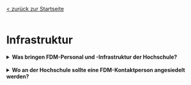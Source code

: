[< zurück zur Startseite](README.md)
<br>
<br>
# Infrastruktur

<details markdown="block">
  <summary><b>Was bringen FDM-Personal und -Infrastruktur der Hochschule?</b></summary>

  Da FDM künftig stärker von den Fördermittelgebern gefordert werden wird, ist die Stärkung der eigenen FDM-Infrastrukturen ein Wettbewerbsvorteil für die Hochschule.
  <br>
  FDM ist ein Aspekt von Open Science, bei dem die Forschenden mit verschiedenen Serviceeinheiten der Hochschule in Kontakt kommen, z.B. mit der Forschungsförderung bei der Planung eines Forschungsprojekts oder mit der Bibliothek bei der Publikation der Ergebnisse. Das FDM der Forschenden wird effektiver, wenn die verschiedenen Serviceeinheiten miteinander im Austausch stehen und Open Science mitdenken. Die FDMScout:innen haben hierzu eine Grafik erstellt, welche die Aufgaben von FDM-Referent:innen im Überblick zeigt. Sie finden diese Grafik bei unseren Publikationen auf [zenodo](https://doi.org/10.5281/zenodo.7886667).

</details>
<br>

<details markdown="block">
  <summary><b>Wo an der Hochschule sollte eine FDM-Kontaktperson angesiedelt werden?</b></summary>

  Die typischen Hochschul-Serviceeinheiten, die mit FDM zu tun haben sind: IT, Forschungsförderung, Bibliothek und Justiziariat.
  Es gibt verschiedene Argumente, wo die ideale Verortung einer FDM-Kontaktperson ist.
  <br>
  * <b>IT:</b> FDM ist vor allem für digitale Daten interessant. Zudem gibt es in manchen Fachdisziplinen hilfreiche Tools, die von der Hochschul-IT implementiert werden müssten. Deshalb ist es sinnvoll, wenn  jemand, der zum IT-Team gehört, auch Kenntnisse über das Forschungsdatenmanagement hat.
  * <b>Forschungsförderung:</b> Immer mehr Fördermittelgeber:innen verlangen bei Antragsstellung Datenmanagementpläne oder verlangen Open Access Publikationen, für die bereits bei der Planung des Projektes Budget einkalkuliert werden sollte. Deshalb ist es sinnvoll, wenn jemand der zur Forschungsförderung gehört, FDM und die damit verbundenen Ressourcen bei der Antragsberatung mitdenken kann.
  * <b>Bibliothek:</b> Daten und Artikel "FAIR" oder gar "open" zu publizieren klingt leichter als es ist. Spätestens an diesem Punkt im Forschungsdatenlebenszyklus ist es sinnvoll, wenn jemand, der zur Bibliothek gehört, weiß, wie FDM funktioniert und die Forschenden entsprechend beraten kann.
  * <b>Justiziariat:</b> Datenschutz, Personenbezogene Daten, Intellectual Property, Nutzungsrechte, Urheberrechte – zahlreiche Rechtsgebiete werden von FDM berührt. Deshalb ist es sinnvoll, wenn jemand, der zum Justiziariat gehört, Ahnung von Forschungsdatenmanagement hat und die Forschenden in vielen Punkten rechtlich fundiert beraten kann.

  Am besten ist es, wenn es eine FDM-Ansprechperson in jeder dieser Serviceeinheiten einer Hochschule gibt, die sich in ihrem Bereich zum FDM sehr gut auskennt. Nur so kann an der Hochschule umfassend und lückenlos beraten und agiert werden.

  <details markdown="block">
    <summary><b>Was sind die Aufgaben einer FDM-Kontaktstelle, bzw. einer FDM-Ansprechperson (z. B. FDMScout)?</b></summary>

    FDM-Personal – beteiligte Organisationseinheiten sind i.d.R. Forschungsförderung, Bibliothek, IT, Justiziariat und Datenschutz – muss ein ganzes Spektrum FDM-bezogener Anforderungen und Aufgaben innerhalb einzelner Hochschulen bedienen, wobei wiederum unterschieden wird zwischen (a) FDM-Dienstleistungen an der Hochschule, wie z.B. Beratungs- oder Schulungsangebot zu Datenmanagementplänen, und (b) Grundlegenden Aufgaben, die unabhängig vom Forschungsprozess geschehen müssen. Als Beispiele seien hier genannt die Begleitung der strategischen Hochschulentwicklung mit Blick auf FDM (hier liegt der Fokus der Tätigkeit auf der Hochschule selbst) und Bedarfserfassung (hier liegt der Fokus der Tätigkeit auf den Forschenden).
    <br>
    Eine Zusammenfassung und Visualisierung der Aufgaben finden Sie in der Grafik: [„Generalisierte FDM-Aufgaben an HAW sowie Erfahrungen in der hochschulübergreifenden Zusammenarbeit und Integration NRW- und bundesweiter Angebote: Die Perspektive der FDMScout:innen“](https://doi.org/10.5281/zenodo.7886667). Diese veranschaulicht die FDM-Aufgaben und Angebote innerhalb der einzelnen Hochschulen, im FDMScout.nrw-Netzwerk und auf Bundes- und Landesebene.

  </details>
<br>

<details markdown="block">
  <summary><b>Welche Hochschulen haben bereits eine FDM-Kontaktstelle?</b></summary>

  Eine umfangreiche Liste regionaler, nationaler und internationaler FDM-Kontaktstellen können Sie hier einsehen: <https://www.forschungsdaten.org/index.php/FDM-Kontakte> (Bitte beachten Sie, dass die Liste ggf. nicht vollständig ist oder dass einige Einträge möglicherweise veraltet sind).

</details>
<br>

<details markdown="block">
  <summary><b>Welche Forschungsdaten-Policies gibt es auf NRW-Ebene?</b></summary>

  Eine FD-Policy auf Landesebene scheint aktuell nur in Baden-Württemberg zu bestehen (siehe <https://www.forschungsdaten.org/index.php/Data_Policies#Policies_auf_L%C3%A4nderebene>).
  <br>
  In NRW wird aktuell (Stand Januar 2024) im Rahmen des Digitalen Ökosystems der Digitalen Hochschule NRW ein Landeskonzept zum FDM erarbeitet.

</details>
<br>

<details markdown="block">
  <summary><b>Welche FDM-Angebote/-Institutionen gibt es auf NRW-Ebene?</b></summary>

  Auf NRW-Landesebene gibt es die Landesinitiative für Forschungsdatenmanagement – fdm.nrw. Des Weiteren gibt es unterschiedliche Infrastrukturangebote, die direkt oder indirekt auf FDM-relevante Aspekte abzielen. Exemplarisch seien hier genannt:
  * sciebo.nrw
  * gitlab.nrw
  * LZV.nrw
  * HPC.nrw
  * hbz.nrw
  * datensicherung.nrw
  <br>

  Eine Übersicht befindet sich unter [forschungsdaten.info](https://forschungsdaten.info/fdm-im-deutschsprachigen-raum/deutschland/nordrhein-westfalen/).

</details>
<br>

<details markdown="block">
  <summary><b>Welche FDM-Angebote/Institutionen gibt es auf Bundesebene?</b></summary>

  Es gibt eine stetig wachsende und vielfältige Angebotslandschaft zum FDM. Eine Übersicht findet sich unter [forschungsdaten.info](https://forschungsdaten.info/fdm-im-deutschsprachigen-raum/deutschland/).

</details>
<br>

<details markdown="block">
  <summary><b>Wo kann ich mich zu aktuellen Entwicklungen im Bereich FDM bezogen auf NRW und darüber hinaus informieren?</b></summary>

  * Mailingliste der NRW-AG „FDM-Strategien für HAW“: [fh-fdm-request@listserv.dfn.de](https://www.listserv.dfn.de/sympa/subscribe/fh-fdm?previous_action=info)
  * Jour Fixe FDM Mailingliste der Landesinitiative fdm.nrw (hierüber werden alle Aktionen, Weiterbildungen und Informationen für die NRW-FDM-Community gebündelt): [jour-fixe-fdm-dh-nrw@listserv.dfn.de](https://www.listserv.dfn.de/sympa/info/jour-fixe-fdm-dh-nrw)
  * RfII-Newsletter (Zusammenfassung aller (hochschul-)politischen Prozesse im Bereich der Digitalisierung): [Rfii_infoticker -- RfII Infoticker](https://listserv.gwdg.de/mailman/listinfo/rfii_infoticker)
  * Deutschlandweite Mailingliste zum Umgang mit Forschungsdaten, über die die meisten Veranstaltungen, Stellenausschreibungen etc. geteilt werden: [forschungsdaten@listserv.dfn.de](https://www.listserv.dfn.de/sympa/info/forschungsdaten)
  * <http://forschungsdaten.info> dient als Informations-Wiki für FDM im deutschsprachigen Raum und richtet sich vorrangig an Forschende und Neu-Einsteigende im FDM-Kontext ([Newsletter](https://newslettersystem.uni-konstanz.de/lists/index.php?p=subscribe&id=14))
  * <http://forschungsdaten.org> (von DINI/nestor initiiert, verknüpft dieses Wiki FDM-Organisationen und Kontaktstellen)

</details>
<br>

<details markdown="block">
  <summary><b>Wie kann ich den Stand des Forschungsdatenmanagements an meiner Hochschule/Einrichtung evaluieren und Ziele definieren?</b></summary>

  RISE-DE ist ein Referenzmodell für Strategieprozesse im institutionellen Forschungsdatenmanagement und bietet einen Bewertungsrahmen zur Selbstevaluation und Zielbestimmung. Damit kann es als Werkzeug zur Gestaltung einer strukturierten, Stakeholder-orientierten Strategieentwicklung für das Forschungsdatenmanagement an Hochschulen und Forschungseinrichtungen verwendet werden.
  <br>
  Hartmann, N. K., Jacob, B., & Weiß, N. (2019). RISE-DE – Referenzmodell für Strategieprozesse im institutionellen Forschungsdatenmanagement (1.0). Zenodo. <https://doi.org/10.5281/zenodo.3585556>

</details>
<br>

<details markdown="block">
  <summary><b>Wie kann ich die (Kommunikations-)Prozesse zum FDM an meinem Standort optimieren?</b></summary>

  Das DIAMANT-Modell wurde im Rahmen des BMBF-geförderten Projekts „Prozessorientierte Entwicklung von Managementinstrumenten für Forschungsdaten im Lebenszyklus“ (PODMAN) an der Universität Trier entwickelt. Es fokussiert Optimierungsprozesse von FDM-Services und der Zusammenarbeit verschiedener Player am Standort. Zudem werden die Kompetenzen der beteiligten Personen zum FDM bzw. zu damit verbundenen Themen identifiziert.
  <br>
  Lemaire, M., Gerhards, L., Kellendonk, S. u. a. (2020): Das DIAMANT-Modell 2.0. Modellierung des FDM-Referenzprozesses und Empfehlungen für die Implementierung einer institutionellen FDM-Servicelandschaft (eSciences Working Papers, 05). Trier. DOI: <https://doi.org/10.25353/ubtr-xxxx-f5d2-fffb>

</details>
<br>

<details markdown="block">
  <summary><b>Ich möchte Informationsveranstaltungen (Awareness) oder Schulungen zum FDM durchführen. Wie kann ich den Inhalt methodisch gut aufbereiten?</b></summary>

  Hier eine kleine Liste mit Methodensammlungen:
  * [Train-the-Trainer-Konzept zum FDM](https://zenodo.org/records/5773203)
  * [Orbium Methodensammlung](https://www.orbium.de/methodensammlung)
  * [Schulentwicklung NRW Methodensammlung](https://www.schulentwicklung.nrw.de/cms/methodensammlung/methodensammlung/index.html/liste.php)
  * [erwachsenenbildung.at](https://erwachsenenbildung.at/themen/lernwerkstatt/meth_tech_instr.php#methodensammlungen)

</details>
<br>

<details markdown="block">
  <summary><b>Was ist "Bausteine Forschungsdatenmanagement"?</b></summary>

  [Bausteine Forschungsdatenmanagement](https://bausteine-fdm.de/index) ist eine Publikationsreihe (Open-Access-Zeitschrift), die Best-Practice-Beispiele und Erfahrungsberichte zu unterschiedlichen Aspekten des FDM beinhaltet.

</details>
<br>

<details markdown="block">
  <summary><b>Was hat FDM mit Open Science zu tun?</b></summary>

  Der deutschsprachigen [Open Science AG](https://ag-openscience.de/ag-mission-statement/) zufolge bündelt Open Science „Strategien und Verfahren, die allesamt darauf abzielen, die Chancen der Digitalisierung konsequent zu nutzen, um alle Bestandteile des wissenschaftlichen Prozesses über das Internet offen zugänglich und nachnutzbar zu machen. Damit sollen Wissenschaft, Gesellschaft und Wirtschaft neue Möglichkeiten im Umgang mit wissenschaftlichen Erkenntnissen eröffnet werden.“ Unter dem Begriff "Open Data" wird die Bereitstellung von Forschungsdaten, die im Idealfall auffindbar, zugänglich, interoperabel und nachnutzbar (FAIR) sind, als ein Element von Open Science gewertet, z. B. [hier](https://www.nature.com/articles/s41559-020-1109-6) (Box 2).
  <br>
  Die Gemeinsamkeit mit FDM besteht also in einem Verständnis von Wissenschaft als Praxis, die die Zugänglichkeit und Wiederverwendung von Wissen ermöglicht und befördert – insbesondere im Hinblick auf Forschungsdaten.

</details>
<br>  

<details markdown="block">
  <summary><b>Wie führe ich ein elektronisches Laborbuch an meiner Einrichtung ein?</b></summary>

  Der [ELN-Wegweiser des ZB MED](https://repository.publisso.de/resource/frl:6415715) liefert umfassende Informationen und Best-Practice-Beispiele für den Einstieg ([englische Version](https://repository.publisso.de/resource/frl:6425772)).
  <br>
  Weitere Informationen sind auf den Seiten des [ZB MED](https://www.publisso.de/forschungsdatenmanagement/fd-dokumentieren) zu finden

</details>
<br>

<details markdown="block">
  <summary><b>Ich möchte mich zu Elektronischen Labor(notiz)büchern austauschen - gibt es hierfür eine Community?</b></summary>

  In NRW gibt es eine [Arbeitsgruppe zu elektronischen Laborbüchern](https://wiki.hhu.de/display/ELB), die sich insb. auch zu Benutzung & Einführung austauscht.

</details>
<br>
<br>
[< zurück zur Startseite](README.md)
<br>
